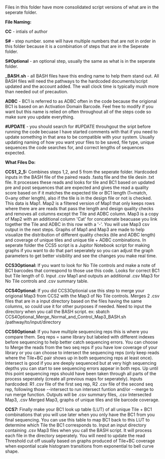Files in this folder have more consolidated script versions of what are in the seperate folder.

**File Naming:**

**CC** - intials of author

**S#** - step number. some will have multiple numbers that are not in order in this folder because it is a combination of steps that are in the Seperate folder.

**S#Optional** - an optional step, usually the same as what is in the seperate folder.

**_BASH.sh** - all BASH files have this ending name to help them stand out. All BASH files will need the pathways to the hardcoded documents/script updated and the account added. The wall clock time is typically mush more than needed out of precaution. 

**ADBC** - BC1 is referred to as ADBC often in the code because the origional BC1 is based on an Activation Domain Barcode. Feel free to modify if you want but this name is relied on often throughout all of the steps code so make sure you update everything. 

**#UPDATE** - you should search for #UPDATE throuhgout the sript before running the code becuase I have started comments with that if you need to update something in that area to be compatible with your system. Usually updating naming of how you want your files to be saved, file type, unique sequences the code searches for, and correct lengths of sequences expected.



**What Files Do:**

**CCS1_2_5:** Combines steps 1,2, and 5 from the seperate folder. Hardcoded inputs in the BASH file of the paired reads .fastq file and the tile desin .txt file. It processes these reads and looks for tile and BC1 based on updated pre and post sequences that are expected and gives the read a quality score based on if it matches the expected tile or BC1 length (1=match, 0=any other length), also if the tile is in the design file or not is checked. This data is Map1. Map2 is a filtered version of Map1 that only keeps rows where there are are reads that pass the length and design quality checks and removes all columns except the Tile and ADBC column. Map3 is a copy of Map2 with an additional column 'Cat' for concatenate beacuase you link together the Tile and ADBC in this row with a '-'. You will use Map3 csv output in the next steps. Graphs of Map1 and Map3 are made to help visualize the distribution of different quality checks (tile and ADBC length) and coverage of unique tiles and unique tile + ADBC combinations. In seperate folder the CCS5 script is a Jupitor Notebook script for making graphs if you want to do that part seperately so you can adjust the graph parameters to get better visibility and see the changes you make real time. 

**CCS3Optional:** If you want to look for No Tile controls and make a note of BC1 barcodes that correspond to those use this code. Looks for correct BC1 but Tile length of 0. Input .csv Map1 and outputs an additional .csv Map3 for No Tile controls and .csv summary table.

**CCS4Optional:** If you did CCS3Optionial use this step to merge your origional Map3 from CCS2 with the Map3 of No Tile controls. Merges 2 .csv files that are in a input directory based on the files having the same columns, so could use it for other purposes if needed. Need to input the directory when you call the BASH script. ex: sbatch CCS4Optional_Merge_Normal_and_Control_Map3_BASH.sh /pathway/to/input/directory

**CCS6Optional:** If you have multiple sequencing reps this is where you compare them. Seq reps = same library but labeled with different indexes before sequencing to help better catch sequencing errors. You can choose to Merge the reads from the two seq reps if you have low coverage of your library or you can choose to intersect the sequencing reps (only keep reads where the Tile+BC pair shows up in both sequencing reps at least once). Intersect is good if you are deeply sequenced but at very high sequencing depths you can start to see sequencing errors appear in both reps. Up until this point sequencing reps should have been taken through all parts of the process seperately (create all previous maps for seperately). Inputs hardcoded: R1 .csv file of the first seq rep, R2 .csv file of the second seq rep, following those --intersect to run intersect funtion and/or --merge to run merge function. Outputs will be .csv summary files, .csv Intersected Map3, .csv Merged Map3, graphs of unique tiles and tile barcode coverage.

**CCS7:** Finally make your BC1 look up table (LUT) of all unique Tile + BC1 combinations that you will use later when you only have the BC1 from you final sequencing. You can use this table to map BC1 back to this LUT to determine which Tile the BC1 corresponds to. Input an input directory containing .csv Map3 files when you call the BASH script. It will process each file in the directory seperately. You will need to update the read Threshold cut off usually based on graphs produced of Tile+BC coverage when expontial scale histogram transitions from exponential to bell curve shape.







